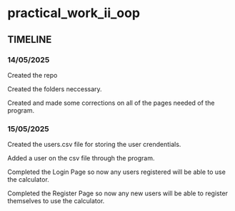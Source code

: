 # practical_work_ii_oop 

## TIMELINE 

### 14/05/2025

Created the repo

Created the folders neccessary. 

Created and made some corrections on all of the pages needed of the program. 

### 15/05/2025

Created the users.csv file for storing the user crendentials.

Added a user on the csv file through the program. 

Completed the Login Page so now any users registered will be able to use the calculator. 

Completed the Register Page so now any new users will be able to register themselves to use the calculator. 